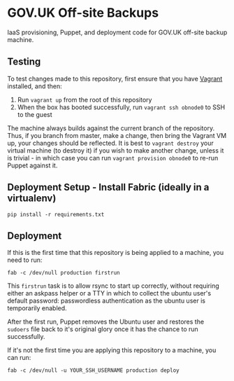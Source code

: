 # GOV.UK Off-site Backups

IaaS provisioning, Puppet, and deployment code for GOV.UK off-site backup
machine.

## Testing

To test changes made to this repository, first ensure that you have
[Vagrant](http://vagrantup.com) installed, and then:

1. Run `vagrant up` from the root of this repository
2. When the box has booted successfully, run `vagrant ssh obnode0` to SSH to
the guest

The machine always builds against the current branch of the repository.
Thus, if you branch from master, make a change, then bring the Vagrant VM
up, your changes should be reflected. It is best to `vagrant destroy` your
virtual machine (to destroy it) if you wish to make another change, unless
it is trivial - in which case you can run `vagrant provision obnode0` to
re-run Puppet against it.

## Deployment Setup - Install Fabric (ideally in a virtualenv)

    pip install -r requirements.txt

## Deployment

If this is the first time that this repository is being applied to a machine,
you need to run:

    fab -c /dev/null production firstrun

This `firstrun` task is to allow rsync to start up correctly, without
requiring either an askpass helper or a TTY in which to collect the ubuntu
user's default password: passwordless authentication as the ubuntu user is
temporarily enabled.

After the first run, Puppet removes the Ubuntu user and restores the `sudoers` file back to it's
original glory once it has the chance to run successfully.

If it's not the first time you are applying this repository to a machine, you
can run:

    fab -c /dev/null -u YOUR_SSH_USERNAME production deploy
